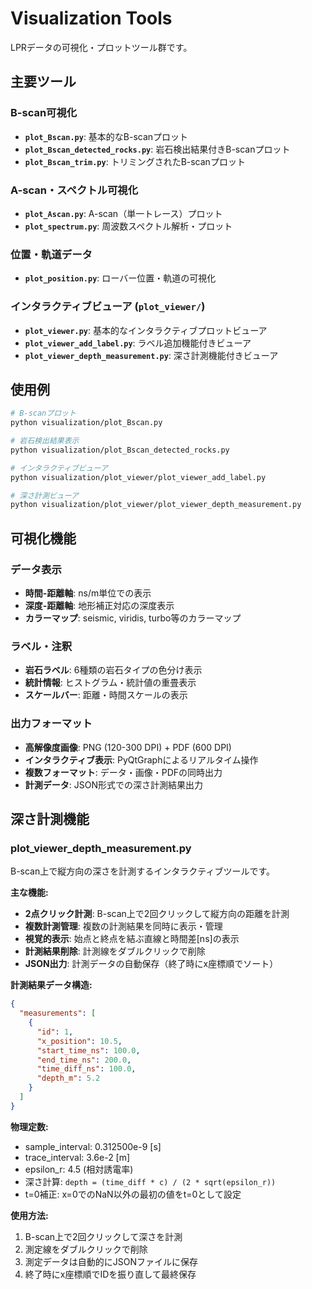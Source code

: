 # Visualization Tools

LPRデータの可視化・プロットツール群です。

## 主要ツール

### B-scan可視化
- **`plot_Bscan.py`**: 基本的なB-scanプロット
- **`plot_Bscan_detected_rocks.py`**: 岩石検出結果付きB-scanプロット
- **`plot_Bscan_trim.py`**: トリミングされたB-scanプロット

### A-scan・スペクトル可視化
- **`plot_Ascan.py`**: A-scan（単一トレース）プロット
- **`plot_spectrum.py`**: 周波数スペクトル解析・プロット

### 位置・軌道データ
- **`plot_position.py`**: ローバー位置・軌道の可視化

### インタラクティブビューア (`plot_viewer/`)
- **`plot_viewer.py`**: 基本的なインタラクティブプロットビューア
- **`plot_viewer_add_label.py`**: ラベル追加機能付きビューア
- **`plot_viewer_depth_measurement.py`**: 深さ計測機能付きビューア

## 使用例

```bash
# B-scanプロット
python visualization/plot_Bscan.py

# 岩石検出結果表示
python visualization/plot_Bscan_detected_rocks.py

# インタラクティブビューア
python visualization/plot_viewer/plot_viewer_add_label.py

# 深さ計測ビューア
python visualization/plot_viewer/plot_viewer_depth_measurement.py
```

## 可視化機能

### データ表示
- **時間-距離軸**: ns/m単位での表示
- **深度-距離軸**: 地形補正対応の深度表示
- **カラーマップ**: seismic, viridis, turbo等のカラーマップ

### ラベル・注釈
- **岩石ラベル**: 6種類の岩石タイプの色分け表示
- **統計情報**: ヒストグラム・統計値の重畳表示
- **スケールバー**: 距離・時間スケールの表示

### 出力フォーマット
- **高解像度画像**: PNG (120-300 DPI) + PDF (600 DPI)
- **インタラクティブ表示**: PyQtGraphによるリアルタイム操作
- **複数フォーマット**: データ・画像・PDFの同時出力
- **計測データ**: JSON形式での深さ計測結果出力

## 深さ計測機能

### plot_viewer_depth_measurement.py
B-scan上で縦方向の深さを計測するインタラクティブツールです。

**主な機能:**
- **2点クリック計測**: B-scan上で2回クリックして縦方向の距離を計測
- **複数計測管理**: 複数の計測結果を同時に表示・管理
- **視覚的表示**: 始点と終点を結ぶ直線と時間差[ns]の表示
- **計測結果削除**: 計測線をダブルクリックで削除
- **JSON出力**: 計測データの自動保存（終了時にx座標順でソート）

**計測結果データ構造:**
```json
{
  "measurements": [
    {
      "id": 1,
      "x_position": 10.5,
      "start_time_ns": 100.0,
      "end_time_ns": 200.0,
      "time_diff_ns": 100.0,
      "depth_m": 5.2
    }
  ]
}
```

**物理定数:**
- sample_interval: 0.312500e-9 [s]
- trace_interval: 3.6e-2 [m]
- epsilon_r: 4.5 (相対誘電率)
- 深さ計算: `depth = (time_diff * c) / (2 * sqrt(epsilon_r))`
- t=0補正: x=0でのNaN以外の最初の値をt=0として設定

**使用方法:**
1. B-scan上で2回クリックして深さを計測
2. 測定線をダブルクリックで削除
3. 測定データは自動的にJSONファイルに保存
4. 終了時にx座標順でIDを振り直して最終保存